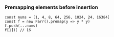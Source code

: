 ### Premapping elements before insertion

    const nums = [1, 4, 8, 64, 256, 1024, 24, 16384]
    const f = new Farr().premap(y => y * y)
    f.push(...nums)
    f[1]() // 16
